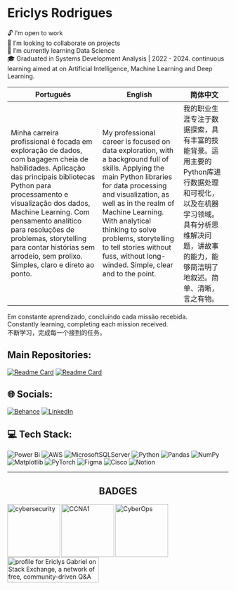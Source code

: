 # Ericlys Rodrigues
🔓 I’m open to work <br> 🤝 I’m looking to collaborate on projects <br> 🌱 I’m currently learning Data Science <br> 🎓 Graduated in Systems Development Analysis | 2022 - 2024. continuous learning aimed at on Artificial Intelligence, Machine Learning and Deep Learning.

| Português | English | 简体中文|
|-----------|---------|---------|
| Minha carreira profissional é focada em exploração de dados, com bagagem cheia de habilidades. Aplicação das principais bibliotecas Python para processamento e visualização dos dados, Machine Learning. Com pensamento analítico para resoluções de problemas, storytelling para contar histórias sem arrodeio, sem prolixo. Simples, claro e direto ao ponto. | My professional career is focused on data exploration, with a background full of skills. Applying the main Python libraries for data processing and visualization, as well as in the realm of Machine Learning. With analytical thinking to solve problems, storytelling to tell stories without fuss, without long-winded. Simple, clear and to the point. | 我的职业生涯专注于数据探索，具有丰富的技能背景。运用主要的Python库进行数据处理和可视化，以及在机器学习领域。具有分析思维解决问题，讲故事的能力，能够简洁明了地叙述。简单、清晰，言之有物。|

Em constante aprendizado, concluíndo cada missão recebida. <br> Constantly learning, completing each mission received. <br> 不断学习，完成每一个接到的任务。

## Main Repositories:
[![Readme Card](https://github-readme-stats.vercel.app/api/pin/?username=gaberibr&repo=Cases_DataAnalysis\&title_color=fff\&icon_color=f9f9f9\&text_color=9f9f9f\&bg_color=151515)](https://github.com/gaberibr/Cases_DataAnalysis)
[![Readme Card](https://github-readme-stats.vercel.app/api/pin/?username=gaberibr&repo=Cases_PowerBI\&title_color=fff\&icon_color=f9f9f9\&text_color=9f9f9f\&bg_color=151515)](https://github.com/gaberibr/Cases_PowerBI)

## 🌐 Socials:
[![Behance](https://img.shields.io/badge/Behance-1769ff?logo=behance&logoColor=white)](https://behance.net/gaberi) [![LinkedIn](https://img.shields.io/badge/LinkedIn-%230077B5.svg?logo=linkedin&logoColor=white)](https://linkedin.com/in/ericlysgabriel/) 

## 💻 Tech Stack:
![Power Bi](https://img.shields.io/badge/power_bi-F2C811?style=plastic&logo=powerbi&logoColor=black) ![AWS](https://img.shields.io/badge/AWS-%23FF9900.svg?style=plastic&logo=amazon-aws&logoColor=white) ![MicrosoftSQLServer](https://img.shields.io/badge/Microsoft%20SQL%20Server-CC2927?style=plastic&logo=microsoft%20sql%20server&logoColor=white) ![Python](https://img.shields.io/badge/python-3670A0?style=plastic&logo=python&logoColor=ffdd54) ![Pandas](https://img.shields.io/badge/pandas-%23150458.svg?style=plastic&logo=pandas&logoColor=white) ![NumPy](https://img.shields.io/badge/numpy-%23013243.svg?style=plastic&logo=numpy&logoColor=white) ![Matplotlib](https://img.shields.io/badge/Matplotlib-%23ffffff.svg?style=plastic&logo=Matplotlib&logoColor=black) ![PyTorch](https://img.shields.io/badge/PyTorch-%23EE4C2C.svg?style=plastic&logo=PyTorch&logoColor=white)  ![Figma](https://img.shields.io/badge/figma-%23F24E1E.svg?style=plastic&logo=figma&logoColor=white) ![Cisco](https://img.shields.io/badge/cisco-%23049fd9.svg?style=plastic&logo=cisco&logoColor=black) ![Notion](https://img.shields.io/badge/Notion-%23000000.svg?style=plastic&logo=notion&logoColor=white)
<hr>
</div>
  <div>
  <h2 align="center">BADGES</h2>
  <a href= "https://www.credly.com/badges/a683039c-a18d-4628-8b73-61fe8ed4539d/public_url"> 
  <img align="left" src= "https://images.credly.com/size/340x340/images/054913b2-e271-49a2-a1a4-9bf1c1f9a404/CyberEssentials.png" width = 120px alt = "cybersecurity">
  <a href= "https://www.credly.com/badges/d9deecce-5826-4978-bcdc-1f033c64514a/public_url"> 
  <img align="left" src= "https://images.credly.com/size/340x340/images/70d71df5-f3dc-4380-9b9d-f22513a70417/CCNAITN__1_.png" width = 120px alt = "CCNA1">
  <a href= "https://www.credly.com/badges/8d0b7fa7-64ad-4f48-8ded-87d18129b235/public_url"> 
  <img align="left" src= "https://images.credly.com/size/340x340/images/53f37f83-04a1-4935-9b1e-21a99cc6e1b2/CyberOpsAssoc.png" width = 120px alt = "CyberOps">
    <a href="https://stackexchange.com/users/28978237/ericlys-gabriel"><img src="https://stackexchange.com/users/flair/28978237.png" width="208" height="58" alt="profile for Ericlys Gabriel on Stack Exchange, a network of free, community-driven Q&amp;A sites" title="profile for Ericlys Gabriel on Stack Exchange, a network of free, community-driven Q&amp;A sites" /></a>
</div>
<!-- Proudly created with GPRM ( https://gprm.itsvg.in ) -->
